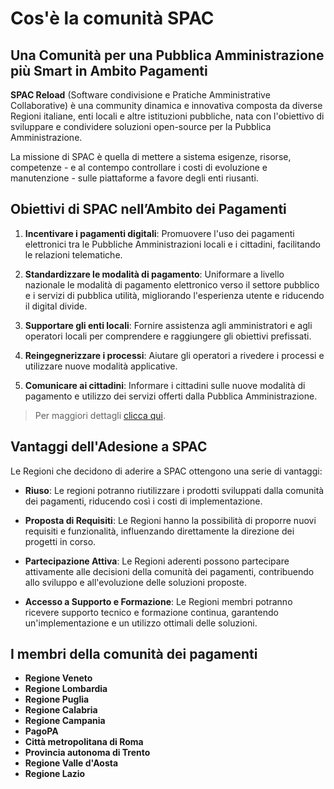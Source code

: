 # Cos'è la comunità SPAC

## Una Comunità per una Pubblica Amministrazione più Smart in Ambito Pagamenti

**SPAC Reload** (Software condivisione e Pratiche Amministrative Collaborative) è una community dinamica e innovativa composta da diverse Regioni italiane, enti locali e altre istituzioni pubbliche, nata con l'obiettivo di sviluppare e condividere soluzioni open-source per la Pubblica Amministrazione.

La missione di SPAC è quella di mettere a sistema esigenze, risorse, competenze - e al contempo controllare i costi di evoluzione e manutenzione - sulle piattaforme a favore degli enti riusanti.

## Obiettivi di SPAC nell’Ambito dei Pagamenti

1. **Incentivare i pagamenti digitali**: Promuovere l'uso dei pagamenti elettronici tra le Pubbliche Amministrazioni locali e i cittadini, facilitando le relazioni telematiche.
   
2. **Standardizzare le modalità di pagamento**: Uniformare a livello nazionale le modalità di pagamento elettronico verso il settore pubblico e i servizi di pubblica utilità, migliorando l'esperienza utente e riducendo il digital divide.
   
3. **Supportare gli enti locali**: Fornire assistenza agli amministratori e agli operatori locali per comprendere e raggiungere gli obiettivi prefissati.
   
4. **Reingegnerizzare i processi**: Aiutare gli operatori a rivedere i processi e utilizzare nuove modalità applicative.
   
5. **Comunicare ai cittadini**: Informare i cittadini sulle nuove modalità di pagamento e utilizzo dei servizi offerti dalla Pubblica Amministrazione.

> Per maggiori dettagli [clicca qui](#).

## Vantaggi dell'Adesione a SPAC

Le Regioni che decidono di aderire a SPAC ottengono una serie di vantaggi:

- **Riuso**: Le regioni potranno riutilizzare i prodotti sviluppati dalla comunità dei pagamenti, riducendo così i costi di implementazione.
  
- **Proposta di Requisiti**: Le Regioni hanno la possibilità di proporre nuovi requisiti e funzionalità, influenzando direttamente la direzione dei progetti in corso.
  
- **Partecipazione Attiva**: Le Regioni aderenti possono partecipare attivamente alle decisioni della comunità dei pagamenti, contribuendo allo sviluppo e all'evoluzione delle soluzioni proposte.
  
- **Accesso a Supporto e Formazione**: Le Regioni membri potranno ricevere supporto tecnico e formazione continua, garantendo un'implementazione e un utilizzo ottimali delle soluzioni.


## I membri della comunità dei pagamenti

- **Regione Veneto**
- **Regione Lombardia**
- **Regione Puglia**
- **Regione Calabria**
- **Regione Campania**
- **PagoPA**
- **Città metropolitana di Roma**
- **Provincia autonoma di Trento**
- **Regione Valle d'Aosta**
- **Regione Lazio**